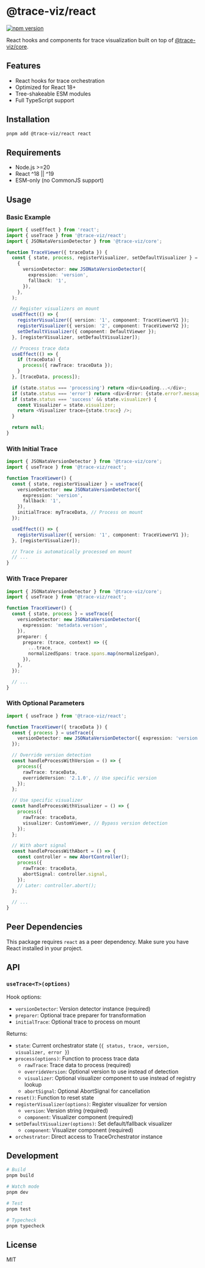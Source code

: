 # @trace-viz/react

[![npm version](https://img.shields.io/npm/v/@trace-viz/react.svg)](https://www.npmjs.com/package/@trace-viz/react)

React hooks and components for trace visualization built on top of [@trace-viz/core](../core).

## Features

- React hooks for trace orchestration
- Optimized for React 18+
- Tree-shakeable ESM modules
- Full TypeScript support

## Installation

```bash
pnpm add @trace-viz/react react
```

## Requirements

- Node.js >=20
- React ^18 || ^19
- ESM-only (no CommonJS support)

## Usage

### Basic Example

```typescript
import { useEffect } from 'react';
import { useTrace } from '@trace-viz/react';
import { JSONataVersionDetector } from '@trace-viz/core';

function TraceViewer({ traceData }) {
  const { state, process, registerVisualizer, setDefaultVisualizer } = useTrace(
    {
      versionDetector: new JSONataVersionDetector({
        expression: 'version',
        fallback: '1',
      }),
    },
  );

  // Register visualizers on mount
  useEffect(() => {
    registerVisualizer({ version: '1', component: TraceViewerV1 });
    registerVisualizer({ version: '2', component: TraceViewerV2 });
    setDefaultVisualizer({ component: DefaultViewer });
  }, [registerVisualizer, setDefaultVisualizer]);

  // Process trace data
  useEffect(() => {
    if (traceData) {
      process({ rawTrace: traceData });
    }
  }, [traceData, process]);

  if (state.status === 'processing') return <div>Loading...</div>;
  if (state.status === 'error') return <div>Error: {state.error?.message}</div>;
  if (state.status === 'success' && state.visualizer) {
    const Visualizer = state.visualizer;
    return <Visualizer trace={state.trace} />;
  }

  return null;
}
```

### With Initial Trace

```typescript
import { JSONataVersionDetector } from '@trace-viz/core';
import { useTrace } from '@trace-viz/react';

function TraceViewer() {
  const { state, registerVisualizer } = useTrace({
    versionDetector: new JSONataVersionDetector({
      expression: 'version',
      fallback: '1',
    }),
    initialTrace: myTraceData, // Process on mount
  });

  useEffect(() => {
    registerVisualizer({ version: '1', component: TraceViewerV1 });
  }, [registerVisualizer]);

  // Trace is automatically processed on mount
  // ...
}
```

### With Trace Preparer

```typescript
import { JSONataVersionDetector } from '@trace-viz/core';
import { useTrace } from '@trace-viz/react';

function TraceViewer() {
  const { state, process } = useTrace({
    versionDetector: new JSONataVersionDetector({
      expression: 'metadata.version',
    }),
    preparer: {
      prepare: (trace, context) => ({
        ...trace,
        normalizedSpans: trace.spans.map(normalizeSpan),
      }),
    },
  });

  // ...
}
```

### With Optional Parameters

```typescript
import { useTrace } from '@trace-viz/react';

function TraceViewer({ traceData }) {
  const { process } = useTrace({
    versionDetector: new JSONataVersionDetector({ expression: 'version' }),
  });

  // Override version detection
  const handleProcessWithVersion = () => {
    process({
      rawTrace: traceData,
      overrideVersion: '2.1.0', // Use specific version
    });
  };

  // Use specific visualizer
  const handleProcessWithVisualizer = () => {
    process({
      rawTrace: traceData,
      visualizer: CustomViewer, // Bypass version detection
    });
  };

  // With abort signal
  const handleProcessWithAbort = () => {
    const controller = new AbortController();
    process({
      rawTrace: traceData,
      abortSignal: controller.signal,
    });
    // Later: controller.abort();
  };

  // ...
}
```

## Peer Dependencies

This package requires `react` as a peer dependency. Make sure you have React installed in your project.

## API

### `useTrace<T>(options)`

Hook options:

- `versionDetector`: Version detector instance (required)
- `preparer`: Optional trace preparer for transformation
- `initialTrace`: Optional trace to process on mount

Returns:

- `state`: Current orchestrator state (`{ status, trace, version, visualizer, error }`)
- `process(options)`: Function to process trace data
  - `rawTrace`: Trace data to process (required)
  - `overrideVersion`: Optional version to use instead of detection
  - `visualizer`: Optional visualizer component to use instead of registry lookup
  - `abortSignal`: Optional AbortSignal for cancellation
- `reset()`: Function to reset state
- `registerVisualizer(options)`: Register visualizer for version
  - `version`: Version string (required)
  - `component`: Visualizer component (required)
- `setDefaultVisualizer(options)`: Set default/fallback visualizer
  - `component`: Visualizer component (required)
- `orchestrator`: Direct access to TraceOrchestrator instance

## Development

```bash
# Build
pnpm build

# Watch mode
pnpm dev

# Test
pnpm test

# Typecheck
pnpm typecheck
```

## License

MIT

